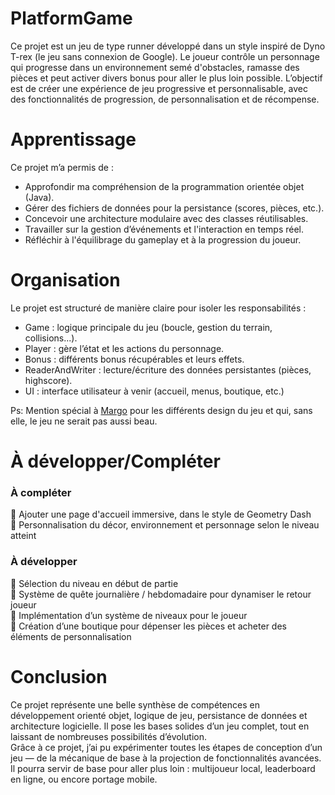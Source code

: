 # PlatformGame
Ce projet est un jeu de type runner développé dans un style inspiré de Dyno T-rex (le jeu sans connexion de Google). Le joueur contrôle un personnage qui progresse dans un environnement semé d'obstacles, ramasse des pièces et peut activer divers bonus pour aller le plus loin possible.
L’objectif est de créer une expérience de jeu progressive et personnalisable, avec des fonctionnalités de progression, de personnalisation et de récompense.


# Apprentissage
Ce projet m’a permis de :

- Approfondir ma compréhension de la programmation orientée objet (Java).
- Gérer des fichiers de données pour la persistance (scores, pièces, etc.).
- Concevoir une architecture modulaire avec des classes réutilisables.
- Travailler sur la gestion d’événements et l'interaction en temps réel.
- Réfléchir à l'équilibrage du gameplay et à la progression du joueur.

# Organisation
Le projet est structuré de manière claire pour isoler les responsabilités :
- Game : logique principale du jeu (boucle, gestion du terrain, collisions...).
- Player : gère l’état et les actions du personnage.
- Bonus : différents bonus récupérables et leurs effets.
- ReaderAndWriter : lecture/écriture des données persistantes (pièces, highscore).
- UI : interface utilisateur à venir (accueil, menus, boutique, etc.)  

 Ps: Mention spécial à  [Margo](https://github.com/Marugo1506) pour les différents design du jeu et qui, sans elle, le jeu ne serait pas aussi beau.

# À développer/Compléter
 ### À compléter
🔸 Ajouter une page d'accueil immersive, dans le style de Geometry Dash  
🔸 Personnalisation du décor, environnement et personnage selon le niveau atteint  
### À développer
🔹 Sélection du niveau en début de partie  
🔹 Système de quête journalière / hebdomadaire pour dynamiser le retour joueur  
🔹 Implémentation d’un système de niveaux pour le joueur  
🔹 Création d’une boutique pour dépenser les pièces et acheter des éléments de personnalisation 

# Conclusion 

Ce projet représente une belle synthèse de compétences en développement orienté objet, logique de jeu, persistance de données et architecture logicielle. Il pose les bases solides d’un jeu complet, tout en laissant de nombreuses possibilités d’évolution.  
Grâce à ce projet, j’ai pu expérimenter toutes les étapes de conception d’un jeu — de la mécanique de base à la projection de fonctionnalités avancées.  
Il pourra servir de base pour aller plus loin : multijoueur local, leaderboard en ligne, ou encore portage mobile.
